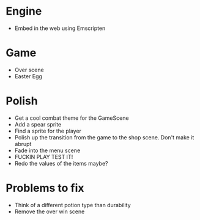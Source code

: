 # Engine
- Embed in the web using Emscripten

# Game
- Over scene
- Easter Egg

# Polish
- Get a cool combat theme for the GameScene
- Add a spear sprite
- Find a sprite for the player
- Polish up the transition from the game to the shop scene. Don't make it abrupt
- Fade into the menu scene
- FUCKIN PLAY TEST IT!
- Redo the values of the items maybe?

# Problems to fix
- Think of a different potion type than durability
- Remove the over win scene
